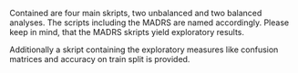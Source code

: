 Contained are four main skripts, two unbalanced and two balanced analyses. The scripts including the MADRS are named accordingly. 
Please keep in mind, that the MADRS skripts yield exploratory results.

Additionally a skript containing the exploratory measures like confusion matrices and accuracy on train split is provided.

